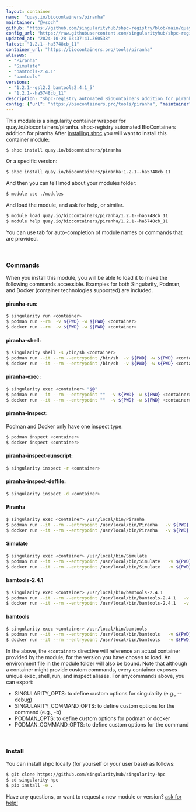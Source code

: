 ```yaml
---
layout: container
name:  "quay.io/biocontainers/piranha"
maintainer: "@vsoch"
github: "https://github.com/singularityhub/shpc-registry/blob/main/quay.io/biocontainers/piranha/container.yaml"
config_url: "https://raw.githubusercontent.com/singularityhub/shpc-registry/main/quay.io/biocontainers/piranha/container.yaml"
updated_at: "2024-10-28 03:37:41.360538"
latest: "1.2.1--ha5748cb_11"
container_url: "https://biocontainers.pro/tools/piranha"
aliases:
 - "Piranha"
 - "Simulate"
 - "bamtools-2.4.1"
 - "bamtools"
versions:
 - "1.2.1--gsl2.2_bamtools2.4.1_5"
 - "1.2.1--ha5748cb_11"
description: "shpc-registry automated BioContainers addition for piranha"
config: {"url": "https://biocontainers.pro/tools/piranha", "maintainer": "@vsoch", "description": "shpc-registry automated BioContainers addition for piranha", "latest": {"1.2.1--ha5748cb_11": "sha256:71fabf9856ec42f00bf6df7162c077bfa0f977112e4581a903538e6e3e01ece2"}, "tags": {"1.2.1--gsl2.2_bamtools2.4.1_5": "sha256:2c56ba6254a84c1728b056a9314a615706c25a64ed446825bea022d01a3c03e4", "1.2.1--ha5748cb_11": "sha256:71fabf9856ec42f00bf6df7162c077bfa0f977112e4581a903538e6e3e01ece2"}, "docker": "quay.io/biocontainers/piranha", "aliases": {"Piranha": "/usr/local/bin/Piranha", "Simulate": "/usr/local/bin/Simulate", "bamtools-2.4.1": "/usr/local/bin/bamtools-2.4.1", "bamtools": "/usr/local/bin/bamtools"}}
---
```


This module is a singularity container wrapper for quay.io/biocontainers/piranha.
shpc-registry automated BioContainers addition for piranha
After [installing shpc](#install) you will want to install this container module:


```bash
$ shpc install quay.io/biocontainers/piranha
```

Or a specific version:

```bash
$ shpc install quay.io/biocontainers/piranha:1.2.1--ha5748cb_11
```

And then you can tell lmod about your modules folder:

```bash
$ module use ./modules
```

And load the module, and ask for help, or similar.

```bash
$ module load quay.io/biocontainers/piranha/1.2.1--ha5748cb_11
$ module help quay.io/biocontainers/piranha/1.2.1--ha5748cb_11
```

You can use tab for auto-completion of module names or commands that are provided.

<br>

### Commands

When you install this module, you will be able to load it to make the following commands accessible.
Examples for both Singularity, Podman, and Docker (container technologies supported) are included.

#### piranha-run:

```bash
$ singularity run <container>
$ podman run --rm  -v ${PWD} -w ${PWD} <container>
$ docker run --rm  -v ${PWD} -w ${PWD} <container>
```

#### piranha-shell:

```bash
$ singularity shell -s /bin/sh <container>
$ podman run --it --rm --entrypoint /bin/sh  -v ${PWD} -w ${PWD} <container>
$ docker run --it --rm --entrypoint /bin/sh  -v ${PWD} -w ${PWD} <container>
```

#### piranha-exec:

```bash
$ singularity exec <container> "$@"
$ podman run --it --rm --entrypoint ""  -v ${PWD} -w ${PWD} <container> "$@"
$ docker run --it --rm --entrypoint ""  -v ${PWD} -w ${PWD} <container> "$@"
```

#### piranha-inspect:

Podman and Docker only have one inspect type.

```bash
$ podman inspect <container>
$ docker inspect <container>
```

#### piranha-inspect-runscript:

```bash
$ singularity inspect -r <container>
```

#### piranha-inspect-deffile:

```bash
$ singularity inspect -d <container>
```


#### Piranha

```bash
$ singularity exec <container> /usr/local/bin/Piranha
$ podman run --it --rm --entrypoint /usr/local/bin/Piranha   -v ${PWD} -w ${PWD} <container> -c " $@"
$ docker run --it --rm --entrypoint /usr/local/bin/Piranha   -v ${PWD} -w ${PWD} <container> -c " $@"
```


#### Simulate

```bash
$ singularity exec <container> /usr/local/bin/Simulate
$ podman run --it --rm --entrypoint /usr/local/bin/Simulate   -v ${PWD} -w ${PWD} <container> -c " $@"
$ docker run --it --rm --entrypoint /usr/local/bin/Simulate   -v ${PWD} -w ${PWD} <container> -c " $@"
```


#### bamtools-2.4.1

```bash
$ singularity exec <container> /usr/local/bin/bamtools-2.4.1
$ podman run --it --rm --entrypoint /usr/local/bin/bamtools-2.4.1   -v ${PWD} -w ${PWD} <container> -c " $@"
$ docker run --it --rm --entrypoint /usr/local/bin/bamtools-2.4.1   -v ${PWD} -w ${PWD} <container> -c " $@"
```


#### bamtools

```bash
$ singularity exec <container> /usr/local/bin/bamtools
$ podman run --it --rm --entrypoint /usr/local/bin/bamtools   -v ${PWD} -w ${PWD} <container> -c " $@"
$ docker run --it --rm --entrypoint /usr/local/bin/bamtools   -v ${PWD} -w ${PWD} <container> -c " $@"
```



In the above, the `<container>` directive will reference an actual container provided
by the module, for the version you have chosen to load. An environment file in the
module folder will also be bound. Note that although a container
might provide custom commands, every container exposes unique exec, shell, run, and
inspect aliases. For anycommands above, you can export:

 - SINGULARITY_OPTS: to define custom options for singularity (e.g., --debug)
 - SINGULARITY_COMMAND_OPTS: to define custom options for the command (e.g., -b)
 - PODMAN_OPTS: to define custom options for podman or docker
 - PODMAN_COMMAND_OPTS: to define custom options for the command

<br>

### Install

You can install shpc locally (for yourself or your user base) as follows:

```bash
$ git clone https://github.com/singularityhub/singularity-hpc
$ cd singularity-hpc
$ pip install -e .
```

Have any questions, or want to request a new module or version? [ask for help!](https://github.com/singularityhub/singularity-hpc/issues)